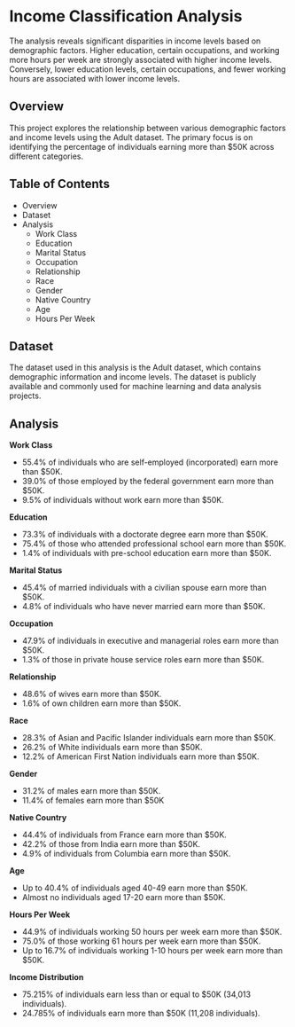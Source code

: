 # Income Classification Analysis

The analysis reveals significant disparities in income levels based on demographic factors. Higher education, certain occupations, and working more hours per week are strongly associated with higher income levels. Conversely, lower education levels, certain occupations, and fewer working hours are associated with lower income levels.

## Overview
This project explores the relationship between various demographic factors and income levels using the Adult dataset. The primary focus is on identifying the percentage of individuals earning more than $50K across different categories.

## Table of Contents
- Overview
- Dataset
- Analysis
  - Work Class
  - Education
  - Marital Status
  - Occupation
  - Relationship
  - Race
  - Gender
  - Native Country
  - Age
  - Hours Per Week

## Dataset
The dataset used in this analysis is the Adult dataset, which contains demographic information and income levels. The dataset is publicly available and commonly used for machine learning and data analysis projects.

## Analysis
**Work Class**

- 55.4% of individuals who are self-employed (incorporated) earn more than $50K.
- 39.0% of those employed by the federal government earn more than $50K.
- 9.5% of individuals without work earn more than $50K.

**Education**

- 73.3% of individuals with a doctorate degree earn more than $50K.
- 75.4% of those who attended professional school earn more than $50K.
- 1.4% of individuals with pre-school education earn more than $50K.

**Marital Status**

- 45.4% of married individuals with a civilian spouse earn more than $50K.
- 4.8% of individuals who have never married earn more than $50K.

**Occupation**

- 47.9% of individuals in executive and managerial roles earn more than $50K.
- 1.3% of those in private house service roles earn more than $50K.

**Relationship**

- 48.6% of wives earn more than $50K.
- 1.6% of own children earn more than $50K.

**Race**

- 28.3% of Asian and Pacific Islander individuals earn more than $50K.
- 26.2% of White individuals earn more than $50K.
- 12.2% of American First Nation individuals earn more than $50K.

**Gender**

- 31.2% of males earn more than $50K.
- 11.4% of females earn more than $50K

**Native Country**

- 44.4% of individuals from France earn more than $50K.
- 42.2% of those from India earn more than $50K.
- 4.9% of individuals from Columbia earn more than $50K.

**Age**

- Up to 40.4% of individuals aged 40-49 earn more than $50K.
- Almost no individuals aged 17-20 earn more than $50K.

**Hours Per Week**

- 44.9% of individuals working 50 hours per week earn more than $50K.
- 75.0% of those working 61 hours per week earn more than $50K.
- Up to 16.7% of individuals working 1-10 hours per week earn more than $50K.

**Income Distribution**

- 75.215% of individuals earn less than or equal to $50K (34,013 individuals).
- 24.785% of individuals earn more than $50K (11,208 individuals).
